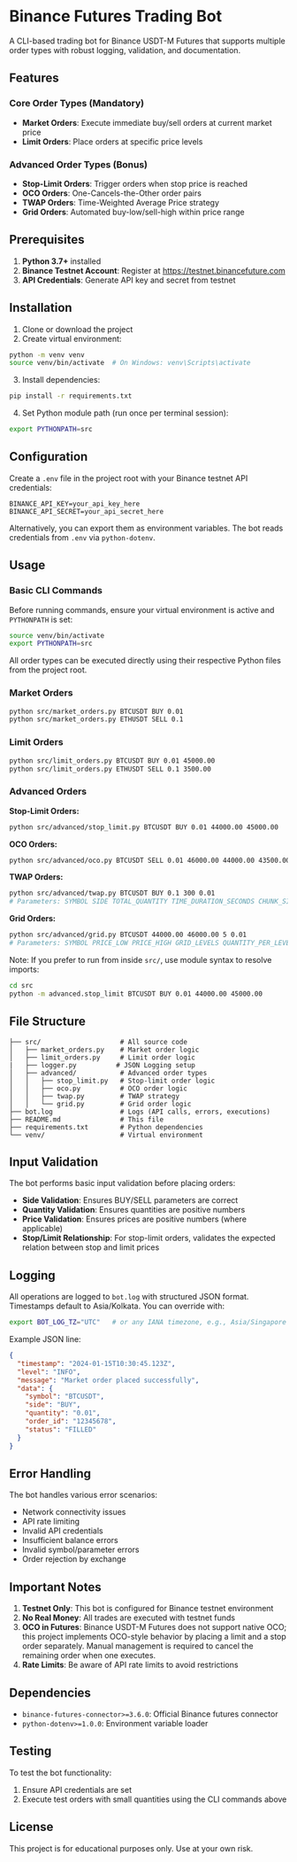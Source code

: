 # Binance Futures Trading Bot

A CLI-based trading bot for Binance USDT-M Futures that supports multiple order types with robust logging, validation, and documentation.

## Features

### Core Order Types (Mandatory)
- **Market Orders**: Execute immediate buy/sell orders at current market price
- **Limit Orders**: Place orders at specific price levels

### Advanced Order Types (Bonus)
- **Stop-Limit Orders**: Trigger orders when stop price is reached
- **OCO Orders**: One-Cancels-the-Other order pairs
- **TWAP Orders**: Time-Weighted Average Price strategy
- **Grid Orders**: Automated buy-low/sell-high within price range

## Prerequisites

1. **Python 3.7+** installed
2. **Binance Testnet Account**: Register at https://testnet.binancefuture.com
3. **API Credentials**: Generate API key and secret from testnet

## Installation

1. Clone or download the project
2. Create virtual environment:
```bash
python -m venv venv
source venv/bin/activate  # On Windows: venv\Scripts\activate
```

3. Install dependencies:
```bash
pip install -r requirements.txt
```

4. Set Python module path (run once per terminal session):
```bash
export PYTHONPATH=src
```

## Configuration

Create a `.env` file in the project root with your Binance testnet API credentials:
```
BINANCE_API_KEY=your_api_key_here
BINANCE_API_SECRET=your_api_secret_here
```

Alternatively, you can export them as environment variables. The bot reads credentials from `.env` via `python-dotenv`.

## Usage

### Basic CLI Commands

Before running commands, ensure your virtual environment is active and `PYTHONPATH` is set:
```bash
source venv/bin/activate
export PYTHONPATH=src
```

All order types can be executed directly using their respective Python files from the project root.

### Market Orders
```bash
python src/market_orders.py BTCUSDT BUY 0.01
python src/market_orders.py ETHUSDT SELL 0.1
```

### Limit Orders
```bash
python src/limit_orders.py BTCUSDT BUY 0.01 45000.00
python src/limit_orders.py ETHUSDT SELL 0.1 3500.00
```

### Advanced Orders

**Stop-Limit Orders:**
```bash
python src/advanced/stop_limit.py BTCUSDT BUY 0.01 44000.00 45000.00
```

**OCO Orders:**
```bash
python src/advanced/oco.py BTCUSDT SELL 0.01 46000.00 44000.00 43500.00
```

**TWAP Orders:**
```bash
python src/advanced/twap.py BTCUSDT BUY 0.1 300 0.01
# Parameters: SYMBOL SIDE TOTAL_QUANTITY TIME_DURATION_SECONDS CHUNK_SIZE
```

**Grid Orders:**
```bash
python src/advanced/grid.py BTCUSDT 44000.00 46000.00 5 0.01
# Parameters: SYMBOL PRICE_LOW PRICE_HIGH GRID_LEVELS QUANTITY_PER_LEVEL
```

Note: If you prefer to run from inside `src/`, use module syntax to resolve imports:
```bash
cd src
python -m advanced.stop_limit BTCUSDT BUY 0.01 44000.00 45000.00
```

## File Structure

```
├── src/                    # All source code
│   ├── market_orders.py    # Market order logic
│   ├── limit_orders.py     # Limit order logic
|   ├── logger.py          # JSON Logging setup
│   ├── advanced/           # Advanced order types
│   │   ├── stop_limit.py   # Stop-limit order logic
│   │   ├── oco.py          # OCO order logic
│   │   ├── twap.py         # TWAP strategy
│   │   └── grid.py         # Grid order logic
├── bot.log                 # Logs (API calls, errors, executions)
├── README.md               # This file
├── requirements.txt        # Python dependencies
└── venv/                   # Virtual environment
```

## Input Validation

The bot performs basic input validation before placing orders:

- **Side Validation**: Ensures BUY/SELL parameters are correct
- **Quantity Validation**: Ensures quantities are positive numbers
- **Price Validation**: Ensures prices are positive numbers (where applicable)
- **Stop/Limit Relationship**: For stop-limit orders, validates the expected relation between stop and limit prices

## Logging

All operations are logged to `bot.log` with structured JSON format. Timestamps default to Asia/Kolkata. You can override with:

```bash
export BOT_LOG_TZ="UTC"   # or any IANA timezone, e.g., Asia/Singapore
```

Example JSON line:

```json
{
  "timestamp": "2024-01-15T10:30:45.123Z",
  "level": "INFO",
  "message": "Market order placed successfully",
  "data": {
    "symbol": "BTCUSDT",
    "side": "BUY",
    "quantity": "0.01",
    "order_id": "12345678",
    "status": "FILLED"
  }
}
```

## Error Handling

The bot handles various error scenarios:
- Network connectivity issues
- API rate limiting
- Invalid API credentials
- Insufficient balance errors
- Invalid symbol/parameter errors
- Order rejection by exchange

## Important Notes

1. **Testnet Only**: This bot is configured for Binance testnet environment
2. **No Real Money**: All trades are executed with testnet funds
3. **OCO in Futures**: Binance USDT-M Futures does not support native OCO; this project implements OCO-style behavior by placing a limit and a stop order separately. Manual management is required to cancel the remaining order when one executes.
4. **Rate Limits**: Be aware of API rate limits to avoid restrictions

## Dependencies

- `binance-futures-connector>=3.6.0`: Official Binance futures connector
- `python-dotenv>=1.0.0`: Environment variable loader

## Testing

To test the bot functionality:

1. Ensure API credentials are set
2. Execute test orders with small quantities using the CLI commands above

## License

This project is for educational purposes only. Use at your own risk.